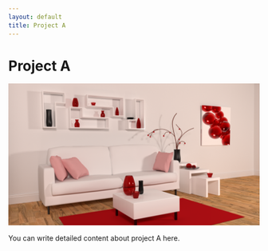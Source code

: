 ```yaml
---
layout: default
title: Project A
---
```


# Project A
![](/portfolio/project-a-image.png)

You can write detailed content about project A here.
